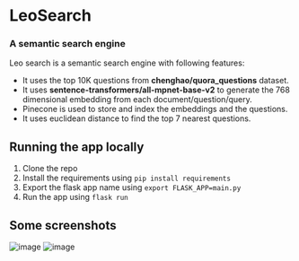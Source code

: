 # LeoSearch
### A semantic search engine

Leo search is a semantic search engine with following features:
* It uses the top 10K questions from __chenghao/quora_questions__ dataset.
* It uses __sentence-transformers/all-mpnet-base-v2__ to generate the 768 dimensional embedding from each document/question/query.
* Pinecone is used to store and index the embeddings and the questions.
* It uses euclidean distance to find the top 7 nearest questions.

## Running the app locally
1. Clone the repo
2. Install the requirements using `pip install requirements`
3. Export the flask app name using `export FLASK_APP=main.py`
4. Run the app using `flask run`

## Some screenshots
![image](https://github.com/simeetnayan81/LeoSearch/assets/78461155/9f8f3bbe-d461-4d65-b972-16e1db34e844)
![image](https://github.com/simeetnayan81/LeoSearch/assets/78461155/3e130fd0-bcf9-4229-b8a0-f8d63e02189e)

